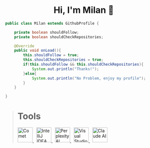 # <div align="center">Hi, I'm Milan 🗻 </div>

```java
public class Milan extends GithubProfile {

    private boolean shouldFollow;
    private boolean shouldCheckRepositories;

    @Override
    public void onLoad(){
        this.shouldFollow = true;
        this.shouldCheckRepositories = true;
        if(this.shouldFollow && this.shouldCheckRepositories){
            System.out.println("Thanks!");
        }else{
            System.out.println("No Problem, enjoy my profile");
        }
    }

}

```
<blockquote>
    <h1>Tools</h1>
    <a href="https://www.comet.com/" style="margin-right: 8px;">
        <img alt="Comet" width="48" src="https://cdn.prod.website-files.com/5f15081919fdf673994ab5fd/6807f205d9da98a89a158c03_comet-browser-icon.svg"/>
    </a>
    <a href="https://www.jetbrains.com/idea" style="margin-right: 8px;">
        <img alt="IntelliJ IDEA" width="48" src="https://github.com/user-attachments/assets/6d9fd039-7196-42b5-953f-5cf54e1434ff"/>
    </a>
    <a href="https://www.perplexity.ai/" style="margin-right: 8px;">
        <img alt="Perplexity AI" width="48" src="https://uxwing.com/wp-content/themes/uxwing/download/brands-and-social-media/perplexity-ai-icon.png"/>
    </a>
    <a href="https://code.visualstudio.com/" style="margin-right: 8px;">
        <img alt="Visual Studio Code" width="48" src="https://upload.wikimedia.org/wikipedia/commons/thumb/9/9a/Visual_Studio_Code_1.35_icon.svg/2048px-Visual_Studio_Code_1.35_icon.svg.png"/>
    </a>
    <a href="https://claude.ai/">
        <img alt="Claude AI" width="48" src="https://upload.wikimedia.org/wikipedia/commons/b/b0/Claude_AI_symbol.svg"/>
    </a>
</blockquote>

